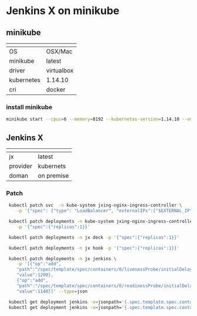 # Jenkins X on minikube

## minikube

 |<!-- --> |<!-- -->|
 |---|---|
 |OS |OSX/Mac |
 |minikube |latest |
 |driver |virtualbox |
 |kubernetes |1.14.10 |
 |cri | docker |
 
  ### install minikube
  ```bash
  minikube start --cpus=6 --memory=8192 --kubernetes-version=1.14.10 --vm-driver=virtualbox
  ```

## Jenkins X
 |<!-- --> |<!-- -->|
 |---|---|
 |jx | latest |
 |provider | kubernets |
 |doman | on premise |
 
  ### Patch
  ```bash
   kubectl patch svc  -n kube-system jxing-nginx-ingress-controller \
      -p '{"spec": {"type": "LoadBalancer", "externalIPs":["$EXTERNAL_IP"]}}'

   kubectl patch deployments -n kube-system jxing-nginx-ingress-controller \
      -p '{"spec":{"replicas":1}}'

   kubectl patch deployments -n jx deck -p '{"spec":{"replicas":1}}'

   kubectl patch deployments -n jx hook -p '{"spec":{"replicas":1}}'

   kubectl patch deployments -n jx jenkins \
      -p '[{"op":"add",
      "path":"/spec/template/spec/containers/0/livenessProbe/initialDelaySeconds",
      "value":1200},
      {"op":"add",
      "path":"/spec/template/spec/containers/0/readinessProbe/initialDelaySeconds",
      "value":1140}]' --type=json

   kubectl get deployment jenkins -o=jsonpath='{.spec.template.spec.containers[0].livenessProbe.initialDelaySeconds}' -n jx
   kubectl get deployment jenkins -o=jsonpath='{.spec.template.spec.containers[0].readinessProbe.initialDelaySeconds}' -n jx
  ```
